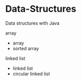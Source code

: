 # Data-Structures
Data structures with Java  

array
- array
- sorted array

linked list
- linked list
- circular linked list
